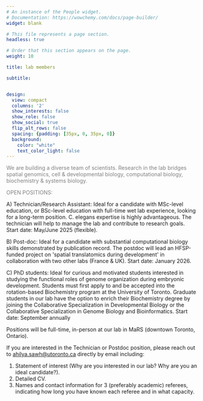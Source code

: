 ```yaml
---
# An instance of the People widget.
# Documentation: https://wowchemy.com/docs/page-builder/
widget: blank

# This file represents a page section.
headless: true

# Order that this section appears on the page.
weight: 10

title: lab members

subtitle:


design:
  view: compact
  columns: '2'
  show_interests: false
  show_role: false
  show_social: true
  flip_alt_rows: false
  spacing: {padding: [35px, 0, 35px, 0]}
  background:
    color: "white"
    text_color_light: false
---
```


<p align="justified" style="color:gray;">We are building a diverse team of scientists. Research in the lab bridges spatial genomics, cell & developmental biology, computational biology, biochemistry & systems biology.</p> 

<p align="justified" style="color:gray;">OPEN POSITIONS:</p> 

<p align="justified" style="color:gray;">

A) Technician/Research Assistant: Ideal for a candidate with MSc-level education, or BSc-level education with full-time wet lab experience, looking for a long-term position. C. elegans expertise is highly advantageous. The technician will help to manage the lab and contribute to research goals.
Start date: May/June 2025 (flexible).

B) Post-doc: Ideal for a candidate with substantial computational biology skills demonstrated by publication record. The postdoc will lead an HFSP-funded project on 'spatial translatomics during development' in collaboration with two other labs (France & UK).
Start date: January 2026.

C) PhD students: Ideal for curious and motivated students interested in studying the functional roles of genome organization during embryonic development. Students must first apply to and be accepted into the rotation-based Biochemistry program at the University of Toronto. Graduate students in our lab have the option to enrich their Biochemistry degree by joining the Collaborative Specialization in Developmental Biology or the Collaborative Specialization in Genome Biology and Bioinformatics.
Start date: September annually

Positions will be full-time, in-person at our lab in MaRS (downtown Toronto, Ontario). 

If you are interested in the Technician or Postdoc position, please reach out to <ahilya.sawh@utoronto.ca> directly by email including:
1. Statement of interest (Why are you interested in our lab? Why are you an ideal candidate?). 
2. Detailed CV. 
3. Names and contact information for 3 (preferably academic) referees, indicating how long you have known each referee and in what capacity. 

</p>
